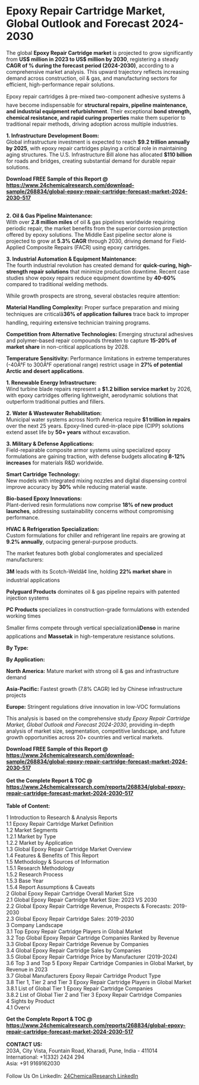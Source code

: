 <h1>Epoxy Repair Cartridge Market, Global Outlook and Forecast 2024-2030</h1><p>The global <strong>Epoxy Repair Cartridge market</strong> is projected to grow significantly from <strong>US$ million in 2023 to US$ million by 2030</strong>, registering a steady <strong>CAGR of % during the forecast period (2024-2030)</strong>, according to a comprehensive market analysis. This upward trajectory reflects increasing demand across construction, oil &amp; gas, and manufacturing sectors for efficient, high-performance repair solutions.</p><p>Epoxy repair cartridges â pre-mixed two-component adhesive systems â have become indispensable for <strong>structural repairs, pipeline maintenance, and industrial equipment refurbishment</strong>. Their exceptional <strong>bond strength, chemical resistance, and rapid curing properties</strong> make them superior to traditional repair methods, driving adoption across multiple industries.</p><p><strong>1. Infrastructure Development Boom:</strong><br>
Global infrastructure investment is expected to reach <strong>$9.2 trillion annually by 2025</strong>, with epoxy repair cartridges playing a critical role in maintaining aging structures. The U.S. Infrastructure Bill alone has allocated <strong>$110 billion</strong> for roads and bridges, creating substantial demand for durable repair solutions.</p><div><b>Download FREE Sample of this Report @ 
            <a href="https://www.24chemicalresearch.com/download-sample/268834/global-epoxy-repair-cartridge-forecast-market-2024-2030-517">
            https://www.24chemicalresearch.com/download-sample/268834/global-epoxy-repair-cartridge-forecast-market-2024-2030-517</a></b></div><br><p><strong>2. Oil &amp; Gas Pipeline Maintenance:</strong><br>
With over <strong>2.8 million miles</strong> of oil &amp; gas pipelines worldwide requiring periodic repair, the market benefits from the superior corrosion protection offered by epoxy solutions. The Middle East pipeline sector alone is projected to grow at <strong>5.3% CAGR</strong> through 2030, driving demand for Field-Applied Composite Repairs (FACR) using epoxy cartridges.</p><p><strong>3. Industrial Automation &amp; Equipment Maintenance:</strong><br>
The fourth industrial revolution has created demand for <strong>quick-curing, high-strength repair solutions</strong> that minimize production downtime. Recent case studies show epoxy repairs reduce equipment downtime by <strong>40-60%</strong> compared to traditional welding methods.</p><p>While growth prospects are strong, several obstacles require attention:</p><p><strong>Material Handling Complexity:</strong> Proper surface preparation and mixing techniques are criticalâ<strong>36% of application failures</strong> trace back to improper handling, requiring extensive technician training programs.</p><p><strong>Competition from Alternative Technologies:</strong> Emerging structural adhesives and polymer-based repair compounds threaten to capture <strong>15-20% of market share</strong> in non-critical applications by 2028.</p><p><strong>Temperature Sensitivity:</strong> Performance limitations in extreme temperatures (-40Â°F to 300Â°F operational range) restrict usage in <strong>27% of potential Arctic and desert applications</strong>.</p><p><strong>1. Renewable Energy Infrastructure:</strong><br>
Wind turbine blade repairs represent a <strong>$1.2 billion service market</strong> by 2026, with epoxy cartridges offering lightweight, aerodynamic solutions that outperform traditional putties and fillers.</p><p><strong>2. Water &amp; Wastewater Rehabilitation:</strong><br>
Municipal water systems across North America require <strong>$1 trillion in repairs</strong> over the next 25 years. Epoxy-lined cured-in-place pipe (CIPP) solutions extend asset life by <strong>50+ years</strong> without excavation.</p><p><strong>3. Military &amp; Defense Applications:</strong><br>
Field-repairable composite armor systems using specialized epoxy formulations are gaining traction, with defense budgets allocating <strong>8-12% increases</strong> for materials R&amp;D worldwide.</p><p><strong>Smart Cartridge Technology:</strong><br>
	New models with integrated mixing nozzles and digital dispensing control improve accuracy by <strong>30%</strong> while reducing material waste.</p><p><strong>Bio-based Epoxy Innovations:</strong><br>
	Plant-derived resin formulations now comprise <strong>18% of new product launches</strong>, addressing sustainability concerns without compromising performance.</p><p><strong>HVAC &amp; Refrigeration Specialization:</strong><br>
	Custom formulations for chiller and refrigerant line repairs are growing at <strong>9.2% annually</strong>, outpacing general-purpose products.</p><p>The market features both global conglomerates and specialized manufacturers:</p><p><strong>3M</strong> leads with its Scotch-Weldâ¢ line, holding <strong>22% market share</strong> in industrial applications</p><p><strong>Polyguard Products</strong> dominates oil &amp; gas pipeline repairs with patented injection systems</p><p><strong>PC Products</strong> specializes in construction-grade formulations with extended working times</p><p>Smaller firms compete through vertical specializationâ<strong>Denso</strong> in marine applications and <strong>Massetak</strong> in high-temperature resistance solutions.</p><p><strong>By Type:</strong></p><p><strong>By Application:</strong></p><p><strong>North America:</strong> Mature market with strong oil &amp; gas and infrastructure demand</p><p><strong>Asia-Pacific:</strong> Fastest growth (7.8% CAGR) led by Chinese infrastructure projects</p><p><strong>Europe:</strong> Stringent regulations drive innovation in low-VOC formulations</p><p>This analysis is based on the comprehensive study <em>Epoxy Repair Cartridge Market, Global Outlook and Forecast 2024-2030</em>, providing in-depth analysis of market size, segmentation, competitive landscape, and future growth opportunities across 20+ countries and vertical markets.</p><div><b>Download FREE Sample of this Report @ 
            <a href="https://www.24chemicalresearch.com/download-sample/268834/global-epoxy-repair-cartridge-forecast-market-2024-2030-517">
            https://www.24chemicalresearch.com/download-sample/268834/global-epoxy-repair-cartridge-forecast-market-2024-2030-517</a></b></div><br><div><b>Get the Complete Report & TOC @ 
            <a href="https://www.24chemicalresearch.com/reports/268834/global-epoxy-repair-cartridge-forecast-market-2024-2030-517">
            https://www.24chemicalresearch.com/reports/268834/global-epoxy-repair-cartridge-forecast-market-2024-2030-517</a></b></div><br>
            <b>Table of Content:</b><p>1 Introduction to Research & Analysis Reports<br />
    1.1 Epoxy Repair Cartridge Market Definition<br />
    1.2 Market Segments<br />
        1.2.1 Market by Type<br />
        1.2.2 Market by Application<br />
    1.3 Global Epoxy Repair Cartridge Market Overview<br />
    1.4 Features & Benefits of This Report<br />
    1.5 Methodology & Sources of Information<br />
        1.5.1 Research Methodology<br />
        1.5.2 Research Process<br />
        1.5.3 Base Year<br />
        1.5.4 Report Assumptions & Caveats<br />
2 Global Epoxy Repair Cartridge Overall Market Size<br />
    2.1 Global Epoxy Repair Cartridge Market Size: 2023 VS 2030<br />
    2.2 Global Epoxy Repair Cartridge Revenue, Prospects & Forecasts: 2019-2030<br />
    2.3 Global Epoxy Repair Cartridge Sales: 2019-2030<br />
3 Company Landscape<br />
    3.1 Top Epoxy Repair Cartridge Players in Global Market<br />
    3.2 Top Global Epoxy Repair Cartridge Companies Ranked by Revenue<br />
    3.3 Global Epoxy Repair Cartridge Revenue by Companies<br />
    3.4 Global Epoxy Repair Cartridge Sales by Companies<br />
    3.5 Global Epoxy Repair Cartridge Price by Manufacturer (2019-2024)<br />
    3.6 Top 3 and Top 5 Epoxy Repair Cartridge Companies in Global Market, by Revenue in 2023<br />
    3.7 Global Manufacturers Epoxy Repair Cartridge Product Type<br />
    3.8 Tier 1, Tier 2 and Tier 3 Epoxy Repair Cartridge Players in Global Market<br />
        3.8.1 List of Global Tier 1 Epoxy Repair Cartridge Companies<br />
        3.8.2 List of Global Tier 2 and Tier 3 Epoxy Repair Cartridge Companies<br />
4 Sights by Product<br />
    4.1 Overvi</p><div><b>Get the Complete Report & TOC @ 
            <a href="https://www.24chemicalresearch.com/reports/268834/global-epoxy-repair-cartridge-forecast-market-2024-2030-517">
            https://www.24chemicalresearch.com/reports/268834/global-epoxy-repair-cartridge-forecast-market-2024-2030-517</a></b></div><br><b>CONTACT US:</b><br>
            203A, City Vista, Fountain Road, Kharadi, Pune, India - 411014<br>
            International: +1(332) 2424 294<br>
            Asia: +91 9169162030 <br><br>
            Follow Us On LinkedIn: <a href="https://www.linkedin.com/company/24chemicalresearch/">24ChemicalResearch LinkedIn</a>